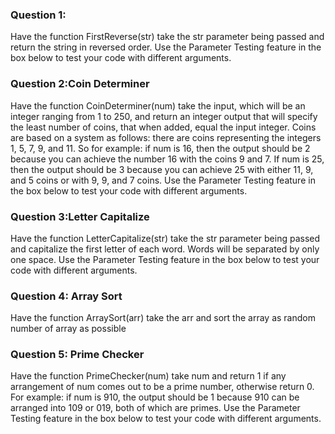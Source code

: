 <h3>Question 1:</h3>
Have the function FirstReverse(str) take the str parameter being passed and return the string in reversed order. 
Use the Parameter Testing feature in the box below to test your code with different arguments.

<h3>Question 2:Coin Determiner</h3>

Have the function CoinDeterminer(num) take the input, which will be an integer ranging from 1 to 250, and return an integer output that will specify the least number of coins, that when added, equal the input integer. Coins are based on a system as follows: there are coins representing the integers 1, 5, 7, 9, and 11. So for example: if num is 16, then the output should be 2 because you can achieve the number 16 with the coins 9 and 7. If num is 25, then the output should be 3 because you can achieve 25 with either 11, 9, and 5 coins or with 9, 9, and 7 coins. 
Use the Parameter Testing feature in the box below to test your code with different arguments.

<h3>Question 3:Letter Capitalize</h3>
Have the function LetterCapitalize(str) take the str parameter being passed and capitalize the first letter of each word. Words will be separated by only one space. 
Use the Parameter Testing feature in the box below to test your code with different arguments.

<h3>Question 4: Array Sort</h3>
Have the function ArraySort(arr) take the arr and sort the array as random number of array as possible

<h3>Question 5: Prime Checker</h3>
Have the function PrimeChecker(num) take num and return 1 if any arrangement of num comes out to be a prime number, otherwise return 0. For example: if num is 910, the output should be 1 because 910 can be arranged into 109 or 019, both of which are primes. 
Use the Parameter Testing feature in the box below to test your code with different arguments.